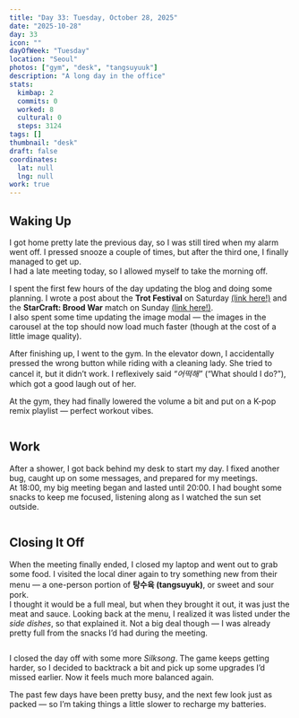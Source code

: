 ```yaml
---
title: "Day 33: Tuesday, October 28, 2025"
date: "2025-10-28"
day: 33
icon: ""
dayOfWeek: "Tuesday"
location: "Seoul"
photos: ["gym", "desk", "tangsuyuuk"]
description: "A long day in the office"
stats:
  kimbap: 2
  commits: 0
  worked: 8
  cultural: 0
  steps: 3124
tags: []
thumbnail: "desk"
draft: false
coordinates:
  lat: null
  lng: null
work: true
---
```

## Waking Up

I got home pretty late the previous day, so I was still tired when my alarm went off. I pressed snooze a couple of times, but after the third one, I finally managed to get up.  
I had a late meeting today, so I allowed myself to take the morning off.

I spent the first few hours of the day updating the blog and doing some planning. I wrote a post about the **Trot Festival** on Saturday [(link here!)](../blogs/trot-festival) and the **StarCraft: Brood War** match on Sunday [(link here!)](../blogs/starcraft-broodwar).  
I also spent some time updating the image modal — the images in the carousel at the top should now load much faster (though at the cost of a little image quality).

After finishing up, I went to the gym. In the elevator down, I accidentally pressed the wrong button while riding with a cleaning lady. She tried to cancel it, but it didn’t work. I reflexively said *“어떡해”* (“What should I do?”), which got a good laugh out of her.

At the gym, they had finally lowered the volume a bit and put on a K-pop remix playlist — perfect workout vibes.

<Img gym desc="These tunes are good for the gains!">

## Work

After a shower, I got back behind my desk to start my day. I fixed another bug, caught up on some messages, and prepared for my meetings.  
At 18:00, my big meeting began and lasted until 20:00. I had bought some snacks to keep me focused, listening along as I watched the sun set outside.

<Img desk desc="Working hard">

## Closing It Off

When the meeting finally ended, I closed my laptop and went out to grab some food. I visited the local diner again to try something new from their menu — a one-person portion of **탕수육 (tangsuyuk)**, or sweet and sour pork.  
I thought it would be a full meal, but when they brought it out, it was just the meat and sauce. Looking back at the menu, I realized it was listed under the *side dishes*, so that explained it. Not a big deal though — I was already pretty full from the snacks I’d had during the meeting.

<Img tangsuyuuk desc="It was okay, the sauce was a little too sweet for me">

I closed the day off with some more *Silksong*. The game keeps getting harder, so I decided to backtrack a bit and pick up some upgrades I’d missed earlier. Now it feels much more balanced again.

The past few days have been pretty busy, and the next few look just as packed — so I’m taking things a little slower to recharge my batteries.
